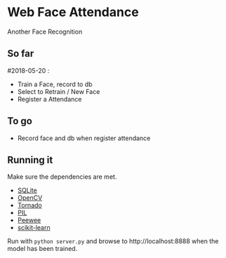 Web Face Attendance
==========================================

Another Face Recognition 

So far
----------

#2018-05-20 : 
- Train a Face, record to db
- Select to Retrain / New Face
- Register a Attendance

To go
----------
- Record face and db when register attendance


Running it
----------
Make sure the dependencies are met.

* [SQLite](http://www.sqlite.org/)
* [OpenCV](http://opencv.org) 
* [Tornado](http://www.tornadoweb.org)
* [PIL](http://www.pythonware.com/products/pil/)
* [Peewee](https://github.com/coleifer/peewee)
* [scikit-learn](http://scikit-learn.org/stable/) 


Run with `python server.py` and browse to http://localhost:8888 when the model has been trained.

